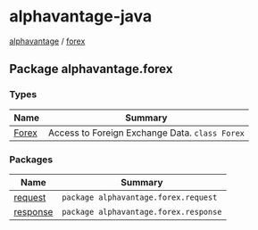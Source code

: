 # alphavantage-java

[alphavantage](../alphavantage/index.md) / [forex](#)

## Package alphavantage.forex

### Types

|Name|Summary|
|----|-------|
|[Forex]| Access to Foreign Exchange Data. `class Forex`|

### Packages

|Name|Summary|
|----|-------|
|[request]|`package alphavantage.forex.request`|
|[response]|`package alphavantage.forex.response`|

[Forex]: index.md
[request]: index.md
[response]: index.md
